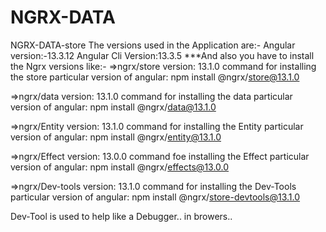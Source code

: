 # NGRX-DATA
NGRX-DATA-store
The versions used in the Application are:-
Angular version:-13.3.12
Angular Cli Version:13.3.5
***And also you have to install the Ngrx versions like:-
=>ngrx/store version: 13.1.0
command for installing the store particular version of angular:
npm install @ngrx/store@13.1.0

=>ngrx/data version: 13.1.0
command for installing the data particular version of angular:
npm install @ngrx/data@13.1.0

=>ngrx/Entity version: 13.1.0
command for installing the Entity particular version of angular:
npm install @ngrx/entity@13.1.0

=>ngrx/Effect version: 13.0.0
command foe installing the Effect particular version of angular:
npm install @ngrx/effects@13.0.0

=>ngrx/Dev-tools version: 13.1.0
command for installing the Dev-Tools particular version of angular:
npm install @ngrx/store-devtools@13.1.0

Dev-Tool is used to help like a Debugger.. in browers..
